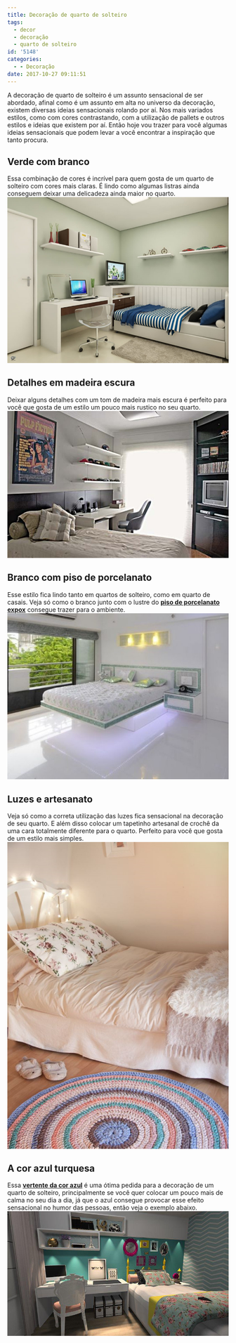 ```yaml
---
title: Decoração de quarto de solteiro
tags:
  - decor
  - decoração
  - quarto de solteiro
id: '5148'
categories:
  - - Decoração
date: 2017-10-27 09:11:51
---
```


A decoração de quarto de solteiro é um assunto sensacional de ser abordado, afinal como é um assunto em alta no universo da decoração, existem diversas ideias sensacionais rolando por aí. Nos mais variados estilos, como com cores contrastando, com a utilização de pallets e outros estilos e ideias que existem por aí. Então hoje vou trazer para você algumas ideias sensacionais que podem levar a você encontrar a inspiração que tanto procura.

## Verde com branco

Essa combinação de cores é incrível para quem gosta de um quarto de solteiro com cores mais claras. É lindo como algumas listras ainda conseguem deixar uma delicadeza ainda maior no quarto. ![cores-para-mudar-a-decoração-do-quarto](/images/2017/10/quarto-verde-e-branco-decoração.jpg)

## Detalhes em madeira escura

Deixar alguns detalhes com um tom de madeira mais escura é perfeito para você que gosta de um estilo um pouco mais rustico no seu quarto. ![como-usar-madeira-escura-na-decoração](/images/2017/10/quarto-com-detalhes-em-madeira-escura.jpg)

## Branco com piso de porcelanato

Esse estilo fica lindo tanto em quartos de solteiro, como em quarto de casais. Veja só como o branco junto com o lustre do [**piso de porcelanato expox**](http://www.dcorevoce.com.br/porcelanato-liquido/) consegue trazer para o ambiente. ![como-usar-porcelanato-no-quarto-decoração ](/images/2017/10/quarto-branco-com-piso-de-porcelanato.jpg)

## Luzes e artesanato

Veja só como a correta utilização das luzes fica sensacional na decoração de seu quarto. E além disso colocar um tapetinho artesanal de crochê da uma cara totalmente diferente para o quarto. Perfeito para você que gosta de um estilo mais simples.![como-usar-tapete-na-decoração-do-quarto](/images/2017/10/como-usar-luzes-na-decoração-do-quarto.jpg)

## A cor azul turquesa

Essa [**vertente da cor azul**](http://www.dcorevoce.com.br/quarto-azul-turquesa/) é uma ótima pedida para a decoração de um quarto de solteiro, principalmente se você quer colocar um pouco mais de calma no seu dia a dia, já que o azul consegue provocar esse efeito sensacional no humor das pessoas, então veja o exemplo abaixo. ![decor-quarto-azul](/images/2017/10/decoração-quarto-azul-turquesa.jpg)
